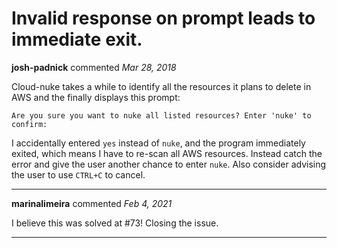 # Invalid response on prompt leads to immediate exit.

**josh-padnick** commented *Mar 28, 2018*

Cloud-nuke takes a while to identify all the resources it plans to delete in AWS and the finally displays this prompt:

```
Are you sure you want to nuke all listed resources? Enter 'nuke' to confirm: 
```

I accidentally entered `yes` instead of `nuke`, and the program immediately exited, which means I have to re-scan all AWS resources. Instead catch the error and give the user another chance to enter `nuke`. Also consider advising the user to use `CTRL+C` to cancel.
<br />
***


**marinalimeira** commented *Feb 4, 2021*

I believe this was solved at #73! Closing the issue.
***

